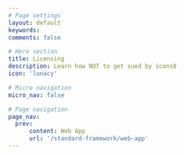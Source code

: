 ```yaml
---
# Page settings
layout: default
keywords:
comments: false

# Hero section
title: Licensing
description: Learn how NOT to get sued by icons8
icon: 'lunacy'

# Micro navigation
micro_nav: false

# Page navigation
page_nav:
  prev:
      content: Web App
      url: '/standard-framework/web-app'
---
```

